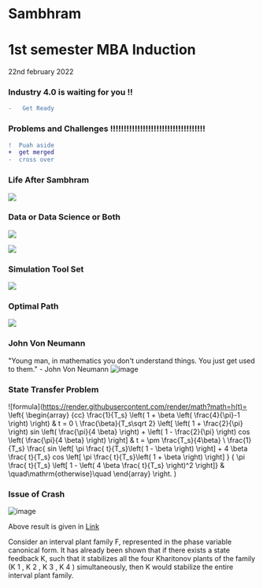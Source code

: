 # Sambhram

# 1st semester MBA Induction 

22nd february 2022 

### Industry 4.0 is waiting for you !!

```diff
-   Get Ready
```
### Problems and Challenges !!!!!!!!!!!!!!!!!!!!!!!!!!!!!!!!!!!

```diff
!  Puah aside 
+  get merged
-  cross over
```

### Life After Sambhram

[![](https://mermaid.ink/img/pako:eNp1kD8LgzAQxb9KuFmXjhm6tKUUurkGymnOKs0fibEg4ndv1LQo0huOu_d7b7gboLCSgEPr0dO5xqdDnb4PwjDG5sZYhjqvgszS9MhOVjdo-ojiNoG7LVBt5TlwVTb_gcU16zcjazQPje5Ffo-X2Aovwv_oiu-y24IENDmNtQx3DxMX4CvSJICHUVKJnfIChBmDtWtk-MxF1t464CWqlhLAztusNwVw7zr6muL7omv8ALpibQo)](https://mermaid-js.github.io/mermaid-live-editor/edit/#pako:eNp1kD8LgzAQxb9KuFmXjhm6tKUUurkGymnOKs0fibEg4ndv1LQo0huOu_d7b7gboLCSgEPr0dO5xqdDnb4PwjDG5sZYhjqvgszS9MhOVjdo-ojiNoG7LVBt5TlwVTb_gcU16zcjazQPje5Ffo-X2Aovwv_oiu-y24IENDmNtQx3DxMX4CvSJICHUVKJnfIChBmDtWtk-MxF1t464CWqlhLAztusNwVw7zr6muL7omv8ALpibQo)

### Data or Data Science or Both

[![](https://mermaid.ink/img/pako:eNqNkcFOwzAMhl_Fywmk7QVymIQooElshw2JSy6mcbtorT3cBAlNe3eS0W1wQfiS2P5-K_l9MLV4MtYM9J6Ia6oCtoq94wojzuZzKCds6lCaYOFuAcgeKiLawzOhcuD2m75QWbZExpYUsmLBDempfpMGygNuHXcie6g0fBAEhijwmGJScgw5Ru11ioVN6FOHkaAZOWLveCW5oqHdRpDmorOwxhiEsYO4lZS7w-T3A_Pkn6m9X61gmW3o_sbW_8Ou1NmEWfHxhbC3wm-C6mFSwnGpzS4m21fR3cndJ2LS8t2Rc2ympiftMfi8q0PxyZm4pZ6csfnqqcHURWccHzOa9j6rH3yIosY22A00NZiibD65NjZqojM07nukjl-k0LL2)](https://mermaid-js.github.io/mermaid-live-editor/edit/#pako:eNqNkcFOwzAMhl_Fywmk7QVymIQooElshw2JSy6mcbtorT3cBAlNe3eS0W1wQfiS2P5-K_l9MLV4MtYM9J6Ia6oCtoq94wojzuZzKCds6lCaYOFuAcgeKiLawzOhcuD2m75QWbZExpYUsmLBDempfpMGygNuHXcie6g0fBAEhijwmGJScgw5Ru11ioVN6FOHkaAZOWLveCW5oqHdRpDmorOwxhiEsYO4lZS7w-T3A_Pkn6m9X61gmW3o_sbW_8Ou1NmEWfHxhbC3wm-C6mFSwnGpzS4m21fR3cndJ2LS8t2Rc2ympiftMfi8q0PxyZm4pZ6csfnqqcHURWccHzOa9j6rH3yIosY22A00NZiibD65NjZqojM07nukjl-k0LL2)


[![](https://mermaid.ink/img/pako:eNpdkLFqAzEMhl9FaM5SShdvaS9Dh0Dg1luErbQqtlxsOXCEvHt9vVyg9WT-75N_5Cv6HBgdAnzlVpTnSaEfE4sMR7JPTmTiKcKxi3Gllb1JVhits7riU8mea10FgFcumluM4uDFwf79kYvmJN138NzzcBHPGztlqbU_6-BpGdn9wVvnMCul38ZxrsZpGx6k-sLGcLiw2r_Wt6wm2nKrcC9-INxh4pJIQv-F65JOuGzNE7p-DXymFm3CSW9dbd-BjA9BLBd0Z4qVd0jN8jirR2el8SYNQh-F0t26_QAhDXNM)](https://mermaid-js.github.io/mermaid-live-editor/edit/#pako:eNpdkLFqAzEMhl9FaM5SShdvaS9Dh0Dg1luErbQqtlxsOXCEvHt9vVyg9WT-75N_5Cv6HBgdAnzlVpTnSaEfE4sMR7JPTmTiKcKxi3Gllb1JVhits7riU8mea10FgFcumluM4uDFwf79kYvmJN138NzzcBHPGztlqbU_6-BpGdn9wVvnMCul38ZxrsZpGx6k-sLGcLiw2r_Wt6wm2nKrcC9-INxh4pJIQv-F65JOuGzNE7p-DXymFm3CSW9dbd-BjA9BLBd0Z4qVd0jN8jirR2el8SYNQh-F0t26_QAhDXNM)


### Simulation Tool Set 
[![](https://mermaid.ink/img/pako:eNo9jrEOwjAMRH_F8tyhCFgyw4gYgpiymMbQiCSugjOgin8nIMpNZ70nnWccxDManAKDBo0MYEOqkTRIhpNIBMvqMrQ4PE6cwUotAzsEA5u-X9CZs5cCUYY7-y9cbf_wQJ4htMNSuoyF0ldY__gS7DBxSRR8e2j-MIc6cmpbplXPV6pRHbr8amqdPCnvfVApaK4UH9whVRX7zAMaLZUXaRfo1kZ_1usN0WhMhw)](https://mermaid-js.github.io/mermaid-live-editor/edit/#pako:eNo9jrEOwjAMRH_F8tyhCFgyw4gYgpiymMbQiCSugjOgin8nIMpNZ70nnWccxDManAKDBo0MYEOqkTRIhpNIBMvqMrQ4PE6cwUotAzsEA5u-X9CZs5cCUYY7-y9cbf_wQJ4htMNSuoyF0ldY__gS7DBxSRR8e2j-MIc6cmpbplXPV6pRHbr8amqdPCnvfVApaK4UH9whVRX7zAMaLZUXaRfo1kZ_1usN0WhMhw)


### Optimal Path

[![](https://mermaid.ink/img/pako:eNqNkL0OgkAQhF-FbC0F2F1ho_YaS46QDbfIGeDIsWdiCO_u8ZcYpXCr2W8ns8n0kBtFIKBjZDppvFusw2csm8BPcrHmQTmnQRgeAt1onvmoJpQgZ1HH2TX9OrTIZRbNcNYTPlrsyh86yXgrIf7wxlsP_0rZz3BZtmLWgR3UZGvUylfSjzcJXFJNEoSXigp0FUuQzeCtrlW-tLPSbCyIAquOdoCOze3V5CDYOlpNS7OLa3gDAPZzOA)](https://mermaid-js.github.io/mermaid-live-editor/edit/#pako:eNqNkL0OgkAQhF-FbC0F2F1ho_YaS46QDbfIGeDIsWdiCO_u8ZcYpXCr2W8ns8n0kBtFIKBjZDppvFusw2csm8BPcrHmQTmnQRgeAt1onvmoJpQgZ1HH2TX9OrTIZRbNcNYTPlrsyh86yXgrIf7wxlsP_0rZz3BZtmLWgR3UZGvUylfSjzcJXFJNEoSXigp0FUuQzeCtrlW-tLPSbCyIAquOdoCOze3V5CDYOlpNS7OLa3gDAPZzOA)
 
### John Von Neumann
"Young man, in mathematics you don't understand things. You just get used to them." - John Von Neumann
![image](https://user-images.githubusercontent.com/58679469/154835512-595dd430-8606-4a3d-8b5c-0de33f25922c.png)

### State Transfer Problem



![formula](https://render.githubusercontent.com/render/math?math=h(t)= \left\{
\begin{array}
{cc}
  \frac{1}{T_s} \left( 1 + \beta \left( \frac{4}{\pi}-1 \right) \right)  & t = 0 \\
  \frac{\beta}{T_s\sqrt 2} \left[ \left( 1 + \frac{2}{\pi} \right)
                sin \left( \frac{\pi}{4 \beta} \right)  +
                \left( 1 - \frac{2}{\pi} \right)
                cos \left( \frac{\pi}{4 \beta} \right) 
           \right]   &   t = \pm \frac{T_s}{4\beta} \\
 \frac{1}{T_s}  \frac{
    sin \left[ \pi \frac{ t}{T_s}\left( 1 - \beta \right)   \right] +
   4 \beta \frac{ t}{T_s} cos \left[ \pi \frac{ t}{T_s}\left( 1 + \beta \right)   \right]
 }
 { \pi \frac{ t}{T_s} \left[ 1 -   \left( 4 \beta \frac{ t}{T_s} \right)^2 \right]}   & \quad\mathrm{otherwise}\quad
 \end{array} 
 \right. )



 


### Issue of Crash

![image](https://user-images.githubusercontent.com/58679469/154836935-f2a4f5f2-22b9-434e-ab6f-074e6b5a9d92.png)

Above result is given in 
[Link](https://web.iitd.ac.in/~janas/courses/material/eel879/sp_topics_01.pdf)

Consider an interval plant family F, represented in the phase variable canonical form. It has
already been shown that if there exists a state feedback K, such that it stabilizes all the four
Kharitonov plants of the family (K 1 , K 2 , K 3 , K 4 ) simultaneously, then K would stabilize the
entire interval plant family.


